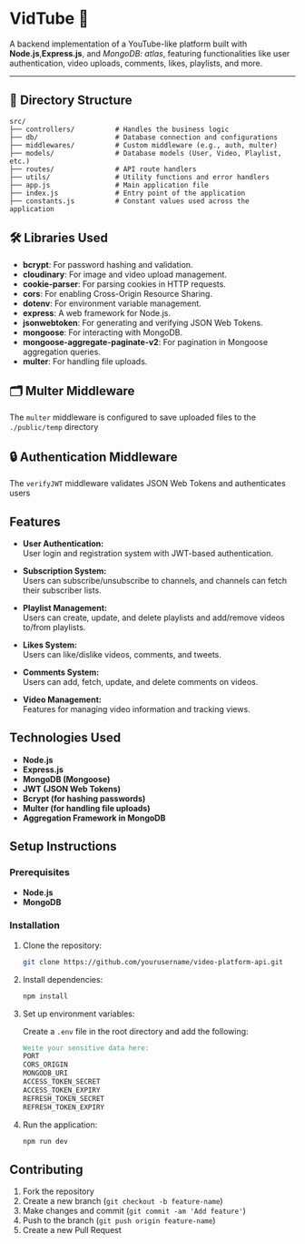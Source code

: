 # VidTube 🎥  
A backend implementation of a YouTube-like platform built with **Node.js**,**Express.js**, and *MongoDB: atlas*, featuring functionalities like user authentication, video uploads, comments, likes, playlists, and more.

---

## 📂 Directory Structure

```plaintext
src/
├── controllers/          # Handles the business logic
├── db/                   # Database connection and configurations
├── middlewares/          # Custom middleware (e.g., auth, multer)
├── models/               # Database models (User, Video, Playlist, etc.)
├── routes/               # API route handlers
├── utils/                # Utility functions and error handlers
├── app.js                # Main application file
├── index.js              # Entry point of the application
├── constants.js          # Constant values used across the application
```

## 🛠 Libraries Used

- **bcrypt**: For password hashing and validation.
- **cloudinary**: For image and video upload management.
- **cookie-parser**: For parsing cookies in HTTP requests.
- **cors**: For enabling Cross-Origin Resource Sharing.
- **dotenv**: For environment variable management.
- **express**: A web framework for Node.js.
- **jsonwebtoken**: For generating and verifying JSON Web Tokens.
- **mongoose**: For interacting with MongoDB.
- **mongoose-aggregate-paginate-v2**: For pagination in Mongoose aggregation queries.
- **multer**: For handling file uploads.

## 🗂 Multer Middleware

The `multer` middleware is configured to save uploaded files to the `./public/temp` directory

## 🔒 Authentication Middleware
The `verifyJWT` middleware validates JSON Web Tokens and authenticates users

## Features

- **User Authentication:**  
  User login and registration system with JWT-based authentication.

- **Subscription System:**  
  Users can subscribe/unsubscribe to channels, and channels can fetch their subscriber lists.

- **Playlist Management:**  
  Users can create, update, and delete playlists and add/remove videos to/from playlists.

- **Likes System:**  
  Users can like/dislike videos, comments, and tweets.

- **Comments System:**  
  Users can add, fetch, update, and delete comments on videos.

- **Video Management:**  
  Features for managing video information and tracking views.

## Technologies Used

- **Node.js**
- **Express.js**
- **MongoDB (Mongoose)**
- **JWT (JSON Web Tokens)**
- **Bcrypt (for hashing passwords)**
- **Multer (for handling file uploads)**
- **Aggregation Framework in MongoDB**

## Setup Instructions

### Prerequisites

- **Node.js**
- **MongoDB**

### Installation

1. Clone the repository:

    ```bash
    git clone https://github.com/yourusername/video-platform-api.git
    ```

2. Install dependencies:

    ```bash
    npm install
    ```

3. Set up environment variables:

    Create a `.env` file in the root directory and add the following:

    ```makefile
    Weite your sensitive data here:
    PORT
    CORS_ORIGIN
    MONGODB_URI 
    ACCESS_TOKEN_SECRET
    ACCESS_TOKEN_EXPIRY
    REFRESH_TOKEN_SECRET
    REFRESH_TOKEN_EXPIRY
    ```

4. Run the application:

    ```bash
    npm run dev
    ```

## Contributing

1. Fork the repository
2. Create a new branch (`git checkout -b feature-name`)
3. Make changes and commit (`git commit -am 'Add feature'`)
4. Push to the branch (`git push origin feature-name`)
5. Create a new Pull Request


